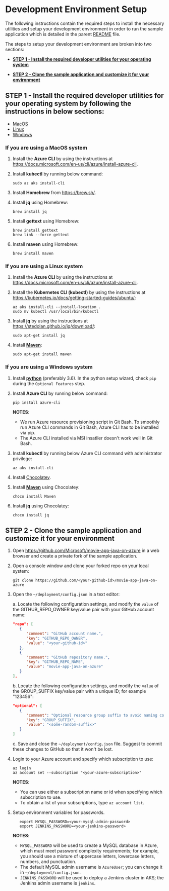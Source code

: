 # Development Environment Setup

The following instructions contain the required steps to install the necessary utilities and setup your development environment in order to run the sample application which is detailed in the parent [README](../README.md) file.

The steps to setup your development environment are broken into two sections:

* **[STEP 1 - Install the required developer utilities for your operating system](#step1)**

* **[STEP 2 - Clone the sample application and customize it for your environment](#step2)**

<a name="step1"></a>
## STEP 1 - Install the required developer utilities for your operating system by following the instructions in below sections:

   - [MacOS](#macos)
   - [Linux](#linux)
   - [Windows](#windows)

<a name="macos"></a>
### If you are using a MacOS system ###

1. Install the **Azure CLI** by using the instructions at <https://docs.microsoft.com/en-us/cli/azure/install-azure-cli>.

1. Install **kubectl** by running below command:

   ```shell
   sudo az aks install-cli
   ```

1. Install **Homebrew** from <https://brew.sh/>.

1. Install **jq** using Homebrew:

   ```shell
   brew install jq
   ```

1. Install **gettext** using Homebrew:

   ```shell
   brew install gettext
   brew link --force gettext
   ```

1. Install **maven** using Homebrew:

   ```shell
   brew install maven
   ```

<a name="linux"></a>
### If you are using a Linux system ###

1. Install the **Azure CLI** by using the instructions at <https://docs.microsoft.com/en-us/cli/azure/install-azure-cli>.

1. Install the **Kubernetes CLI (kubectl)** by using the instructions at <https://kubernetes.io/docs/getting-started-guides/ubuntu/>:

   ```shell
   az aks install-cli --install-location .
   sudo mv kubectl /usr/local/bin/kubectl
   ```

1. Install **jq** by using the instructions at <https://stedolan.github.io/jq/download/>:
   ```shell
   sudo apt-get install jq
   ```

1. Install **[Maven](http://maven.apache.org/)**:

   ```shell
   sudo apt-get install maven
   ```

<a name="windows"></a>
### If you are using a Windows system ###

1. Install **[python](https://www.python.org/downloads/windows/)** (preferably 3.6). In the python setup wizard, check `pip` during the `Optional Features` step.

1. Install **Azure CLI** by running below command:

   ```shell
   pip install azure-cli
   ```
   **NOTES**:
      * We run Azure resource provisioning script in Git Bash. To smoothly run Azure CLI commands in Git Bash, Azure CLI has to be installed via pip. 
      * The Azure CLI installed via MSI insatller doesn't work well in Git Bash. 

1. Install **kubectl** by running below Azure CLI command with administrator privilege:

   ```shell
   az aks install-cli
   ```

1. Install [Chocolatey](https://chocolatey.org/).

1. Install **[Maven](http://maven.apache.org/)** using Chocolatey:

   ```shell
   choco install Maven
   ```

1. Install **jq** using Chocolatey:

   ```shell
   choco install jq
   ```

<a name="step2"></a>
## STEP 2 - Clone the sample application and customize it for your environment ##

1. Open https://github.com/Microsoft/movie-app-java-on-azure in a web browser and create a private fork of the sample application.

1. Open a console window and clone your forked repo on your local system:

   ```shell
   git clone https://github.com/<your-github-id>/movie-app-java-on-azure
   ```

1. Open the `~/deployment/config.json` in a text editor:

   a. Locate the following configuration settings, and modify the `value` of the GITHUB_REPO_OWNER key/value pair with your GitHub account name:

      ```json
      "repo": [
         {
            "comment": "GitHub account name.",
            "key": "GITHUB_REPO_OWNER",
            "value": "<your-github-id>"
         },
         {
            "comment": "GitHub repository name.",
            "key": "GITHUB_REPO_NAME",
            "value": "movie-app-java-on-azure"
         }
      ],
      ```

   b. Locate the following configuration settings, and modify the `value` of the GROUP_SUFFIX key/value pair with a unique ID; for example "123456":

      ```json
      "optional": [
         {
            "comment": "Optional resource group suffix to avoid naming conflict.",
            "key": "GROUP_SUFFIX",
            "value": "<some-random-suffix>"
         }
      ]
      ```

   c. Save and close the `~/deployment/config.json` file.
      Suggest to commit these changes to GitHub so that it won't be lost.

1. Login to your Azure account and specify which subscription to use:

   ```shell
   az login
   az account set --subscription "<your-azure-subscription>"
   ```

   **NOTES**:

      * You can use either a subscription name or id when specifying which subscription to use.
      * To obtain a list of your subscriptions, type `az account list`.

1. Setup environment variables for passwords.

   ```shell
      export MYSQL_PASSWORD=<your-mysql-admin-password>
      export JENKINS_PASSWORD=<your-jenkins-password>
   ```

   **NOTES**:

      * `MYSQL_PASSWORD` will be used to create a MySQL database in Azure, which must meet password complexity requirements; for example, you should use a mixture of uppercase letters, lowercase letters, numbers, and punctuation.
      * The default MySQL admin username is `AzureUser`; you can change it in `~/deployment/config.json`.
      * `JENKINS_PASSWORD` will be used to deploy a Jenkins cluster in AKS; the Jenkins admin username is `jenkins`.

<!--

**NOTE**: Follow the steps in the root-level README.md file instead of using the following steps.

1. Run the following command:

   ```bash
   source provision.sh
   ```

1. Wait for about 16 minutes till all resources are created.

   The IP of Jenkins server will be displayed at the end of the output. 

   During the installation, there might be prompt for your credential for elevated permission to install `kubectl`.

1. Go to the Jenkins server and login with username `jenkins` and password set in step 13.

1. Because our Repo is private right now, you will have to setup credentials to allow Jenkins enlist your repo. Click the pipeline job and configure it.

1. At the pipeline tab, add a new credential with your GitHub account and your personal access token.

   Refer to [GitHub document](https://help.github.com/articles/creating-a-personal-access-token-for-the-command-line/) for creating your personal access token.

1. After configuration is saved, click "build now" to trigger the first deployment of web-app and data-app.

1. When deployment is done, go to Azure Portal to find the URL of web-app traffic manager.

   Open the URL in browser, then you will see the home page of the web-app.

For more information about using GitHub with Jenkins, see [How to Start Working with the GitHub Plugin for Jenkins](https://www.blazemeter.com/blog/how-start-working-github-plugin-jenkins) for details on how to enable Jenkins triggers every time changes are pushed to GitHub.

-->